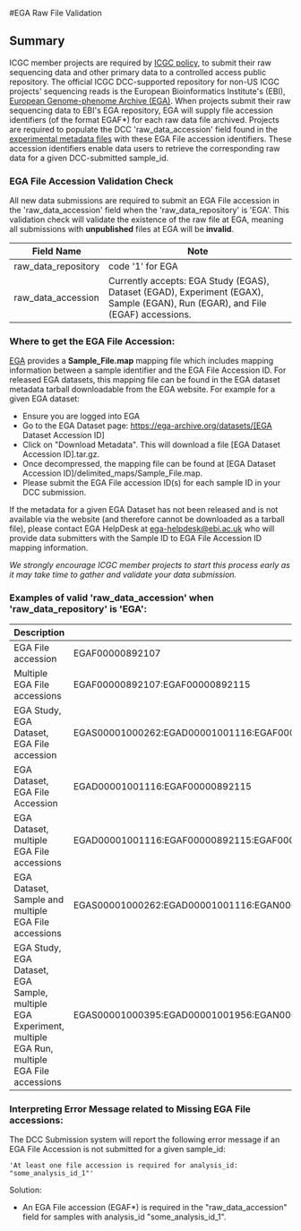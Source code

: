 #EGA Raw File Validation

## Summary

ICGC member projects are required by [ICGC policy][1], to submit their raw sequencing data and other primary data to a controlled access public repository. The official ICGC DCC-supported repository for non-US ICGC projects' sequencing reads is the European Bioinformatics Institute's (EBI), [European Genome-phenome Archive (EGA)][3]. When projects submit their raw sequencing data to EBI's EGA repository, EGA will supply file accession identifiers (of the format EGAF*) for each raw data file archived. Projects are required to populate the DCC 'raw_data_accession' field found in the [experimental metadata files][4] with these EGA File accession identifiers. These accession identifiers enable data users to retrieve the corresponding raw data for a given DCC-submitted sample_id. 


### EGA File Accession Validation Check

All new data submissions are required to submit an EGA File accession in the 'raw_data_accession' field when the 'raw_data_repository' is 'EGA'. This validation check will validate the existence of the raw file at EGA, meaning all submissions with **unpublished** files at EGA will be **invalid**. 

| Field Name | Note |
| --- | --- |
| raw_data_repository | code '1' for EGA |
| raw_data_accession | Currently accepts: EGA Study (EGAS), Dataset (EGAD), Experiment (EGAX), Sample (EGAN), Run (EGAR), and File (EGAF) accessions. 

### Where to get the EGA File Accession:

[EGA][3] provides a **Sample_File.map** mapping file which includes mapping information between a sample identifier and the EGA File Accession ID. For released EGA datasets, this mapping file can be found in the EGA dataset metadata tarball downloadable from the EGA website. For example for a given EGA dataset: 

* Ensure you are logged into EGA
* Go to the EGA Dataset page: https://ega-archive.org/datasets/[EGA Dataset Accession ID]
* Click on "Download Metadata". This will download a file [EGA Dataset Accession ID].tar.gz. 
* Once decompressed, the mapping file can be found at [EGA Dataset Accession ID]/delimited_maps/Sample_File.map. 
* Please submit the EGA File accession ID(s) for each sample ID in your DCC submission.

If the metadata for a given EGA Dataset has not been released and is not available via the website (and therefore cannot be downloaded as a tarball file), please contact EGA HelpDesk at [ega-helpdesk@ebi.ac.uk][2] who will provide data submitters with the Sample ID to EGA File Accession ID mapping information. 

*We strongly encourage ICGC member projects to start this process early as it may take time to gather and validate your data submission.*


### Examples of valid 'raw_data_accession' when 'raw_data_repository' is 'EGA':

| Description | raw_data_accession |
| --- | --- |
| EGA File accession |	EGAF00000892107 |
| Multiple EGA File accessions | EGAF00000892107:EGAF00000892115 |
| EGA Study, EGA Dataset, EGA File accession | EGAS00001000262:EGAD00001001116:EGAF00000892115 |
| EGA Dataset, EGA File Accession | EGAD00001001116:EGAF00000892115 |
| EGA Dataset, multiple EGA File accessions | EGAD00001001116:EGAF00000892115:EGAF00000892107 |
| EGA Dataset, Sample and multiple EGA File accessions | EGAS00001000262:EGAD00001001116:EGAN00001250305:EGAF00000892107:EGAF00000892115 | 
| EGA Study, EGA Dataset, EGA Sample, multiple EGA Experiment, multiple EGA Run, multiple EGA File accessions | EGAS00001000395:EGAD00001001956:EGAN00001223451:EGAX00001216629:EGAX00001213322:EGAX00001216631:EGAX00001216630:EGAX00001216695:EGAR00001229605:EGAR00001232235:EGAR00001229594:EGAR00001229593:EGAR00001229596:EGAF00000892107:EGAF00000892115 |


### Interpreting Error Message related to Missing EGA File accessions:

The DCC Submission system will report the following error message if an EGA File Accession is not submitted for a given sample_id:
```
'At least one file accession is required for analysis_id: "some_analysis_id_1"'
```

Solution:
* An EGA File accession (EGAF*) is required in the "raw_data_accession" field for samples with analysis_id "some_analysis_id_1".


[1]: https://icgc.org/icgc/goals-structure-policies-guidelines/e2-data-release-policies
[2]: ega-helpdesk@ebi.ac.uk
[3]: https://ega-archive.org
[4]: http://docs.icgc.org/dictionary/viewer/#?q=raw_data_accession&viewMode=graph
